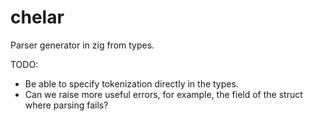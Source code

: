 # chelar

Parser generator in zig from types.

TODO:

- Be able to specify tokenization directly in the types.
- Can we raise more useful errors, for example, the field of the struct where parsing fails?
